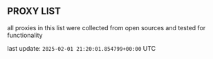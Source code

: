 ## PROXY LIST

all proxies in this list were collected from open sources and tested for functionality

last update: `2025-02-01 21:20:01.854799+00:00` UTC